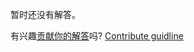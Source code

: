 
暂时还没有解答。

有兴趣[贡献你的解答](https://github.com/BFEdev/BFE.dev-solutions/blob/main/problem/interpolation_zh.md)吗? [Contribute guidline](https://github.com/BFEdev/BFE.dev-solutions#how-to-contribute)
